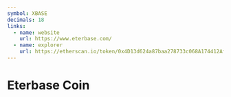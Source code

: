 ```yaml
---
symbol: XBASE
decimals: 18
links:
  - name: website
    url: https://www.eterbase.com/
  - name: explorer
    url: https://etherscan.io/token/0x4D13d624a87baa278733c068A174412AfA9ca6C8
---
```


# Eterbase Coin
